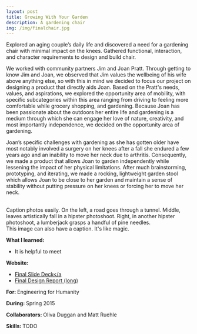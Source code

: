 ```yaml
---
layout: post
title: Growing With Your Garden
description: A gardening chair
img: /img/finalchair.jpg
---
```



Explored an aging couple’s daily life and discovered a need for a gardening chair with minimal impact on the knees. Gathered functional, interaction, and character requirements to design and build chair.

We worked with community partners Jim and Joan Pratt. Through getting to know Jim and Joan, we observed that Jim values the well­being of his wife above anything else, so with this in mind we decided to focus our project on designing a product that directly aids Joan. Based on the Pratt's needs, values, and aspirations, we explored the opportunity area of mobility, with specific subcategories within this area ranging from driving to feeling more comfortable while grocery shopping, and gardening. Because Joan has been passionate about the outdoors her entire life and gardening is a medium through which she can engage her love of nature, creativity, and most importantly independence, we decided on the opportunity area of gardening. 

Joan’s specific challenges with gardening as she has gotten older have most notably involved a surgery on her knees after a fall she endured a few years ago and an inability to move her neck due to arthritis. Consequently, we made a product that allows Joan to garden independently while lessening the impact of her physical limitations. After much brainstorming, prototyping, and iterating, we made a rocking, light­weight garden stool which allows Joan to be close to her garden and maintain a sense of stability without putting pressure on her knees or forcing her to move her neck.



<div class="img_row">
	<img class="col one" src="{{ site.baseurl }}/img/seat.png" alt="" title="example image"/>
	<img class="col one" src="{{ site.baseurl }}/img/cardboard.jpg" alt="" title="example image"/>
	<img class="col one" src="{{ site.baseurl }}/img/testing.jpg" alt="" title="example image"/>
</div>
<div class="col three caption">
	Caption photos easily. On the left, a road goes through a tunnel. Middle, leaves artistically fall in a hipster photoshoot. Right, in another hipster photoshoot, a lumberjack grasps a handful of pine needles.
</div>
<div class="img_row">
	<img class="col three" src="{{ site.baseurl }}/img/finalchair.jpg" alt="" title="example image"/>
</div>
<div class="col three caption">
	This image can also have a caption. It's like magic. 
</div>



<b>What I learned:</b>
- It is helpful to meet 

<b>Website: </b>
- <a href="https://drive.google.com/file/d/0B3XKwLbVzbCvUmRoLXRPSWVuUzA/view">Final Slide Deck</a 
- <a href="https://drive.google.com/file/d/0B3XKwLbVzbCvUmRoLXRPSWVuUzA/view">Final Design Report (long)</a>

<b>For: </b>Engineering for Humanity

<b>During: </b>Spring 2015

<b>Collaborators: </b>Oliva Duggan and Matt Ruehle

<b>Skills: </b> TODO